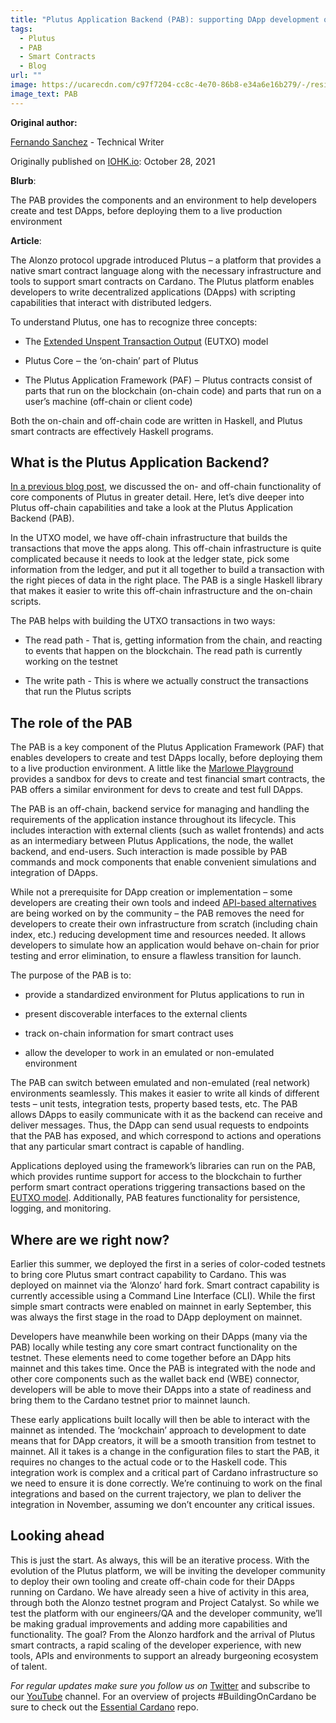 ```yaml
---
title: "Plutus Application Backend (PAB): supporting DApp development on Cardano"
tags:
  - Plutus
  - PAB
  - Smart Contracts
  - Blog
url: ""
image: https://ucarecdn.com/c97f7204-cc8c-4e70-86b8-e34a6e16b279/-/resize/800/-/format/webp/-/quality/best/-/progressive/yes/
image_text: PAB
---
```


**Original author:**

[Fernando Sanchez](https://iohk.io/en/team/fernando-sanchez) - Technical Writer

Originally published on [IOHK.io](https://iohk.io/en/blog/posts/2021/10/28/plutus-application-backend-pab-supporting-dapp-development-on-cardano/): October 28, 2021

**Blurb**:

The PAB provides the components and an environment to help developers create and test DApps, before deploying them to a live production environment

**Article**:

The Alonzo protocol upgrade introduced Plutus – a platform that provides a native smart contract language along with the necessary infrastructure and tools to support smart contracts on Cardano. The Plutus platform enables developers to write decentralized applications (DApps) with scripting capabilities that interact with distributed ledgers.

To understand Plutus, one has to recognize three concepts:

*   The [Extended Unspent Transaction Output](https://docs.cardano.org/plutus/eutxo-explainer) (EUTXO) model
    
*   Plutus Core ‒ the ‘on-chain’ part of Plutus
    
*   The Plutus Application Framework (PAF) ‒ Plutus contracts consist of parts that run on the blockchain (on-chain code) and parts that run on a user’s machine (off-chain or client code)
    

Both the on-chain and off-chain code are written in Haskell, and Plutus smart contracts are effectively Haskell programs.

## **What is the Plutus Application Backend?**

[In a previous blog post](https://iohk.io/en/blog/posts/2021/04/13/plutus-what-you-need-to-know/), we discussed the on- and off-chain functionality of core components of Plutus in greater detail. Here, let’s dive deeper into Plutus off-chain capabilities and take a look at the Plutus Application Backend (PAB).

In the UTXO model, we have off-chain infrastructure that builds the transactions that move the apps along. This off-chain infrastructure is quite complicated because it needs to look at the ledger state, pick some information from the ledger, and put it all together to build a transaction with the right pieces of data in the right place. The PAB is a single Haskell library that makes it easier to write this off-chain infrastructure and the on-chain scripts.

The PAB helps with building the UTXO transactions in two ways:

*   The read path - That is, getting information from the chain, and reacting to events that happen on the blockchain. The read path is currently working on the testnet
    
*   The write path - This is where we actually construct the transactions that run the Plutus scripts
    

## **The role of the PAB**

The PAB is a key component of the Plutus Application Framework (PAF) that enables developers to create and test DApps locally, before deploying them to a live production environment. A little like the [Marlowe Playground](https://alpha.marlowe.iohkdev.io/#/) provides a sandbox for devs to create and test financial smart contracts, the PAB offers a similar environment for devs to create and test full DApps.

The PAB is an off-chain, backend service for managing and handling the requirements of the application instance throughout its lifecycle. This includes interaction with external clients (such as wallet frontends) and acts as an intermediary between Plutus Applications, the node, the wallet backend, and end-users. Such interaction is made possible by PAB commands and mock components that enable convenient simulations and integration of DApps.

While not a prerequisite for DApp creation or implementation – some developers are creating their own tools and indeed [API-based alternatives](https://youtu.be/W2R3zl91U24?t=357) are being worked on by the community – the PAB removes the need for developers to create their own infrastructure from scratch (including chain index, etc.) reducing development time and resources needed. It allows developers to simulate how an application would behave on-chain for prior testing and error elimination, to ensure a flawless transition for launch.

The purpose of the PAB is to:

*   provide a standardized environment for Plutus applications to run in
    
*   present discoverable interfaces to the external clients
    
*   track on-chain information for smart contract uses
    
*   allow the developer to work in an emulated or non-emulated environment
    

The PAB can switch between emulated and non-emulated (real network) environments seamlessly. This makes it easier to write all kinds of different tests – unit tests, integration tests, property based tests, etc. The PAB allows DApps to easily communicate with it as the backend can receive and deliver messages. Thus, the DApp can send usual requests to endpoints that the PAB has exposed, and which correspond to actions and operations that any particular smart contract is capable of handling.

Applications deployed using the framework’s libraries can run on the PAB, which provides runtime support for access to the blockchain to further perform smart contract operations triggering transactions based on the [EUTXO model](https://iohk.io/en/blog/posts/2021/03/11/cardanos-extended-utxo-accounting-model/). Additionally, PAB features functionality for persistence, logging, and monitoring.

## **Where are we right now?**

Earlier this summer, we deployed the first in a series of color-coded testnets to bring core Plutus smart contract capability to Cardano. This was deployed on mainnet via the ‘Alonzo’ hard fork. Smart contract capability is currently accessible using a Command Line Interface (CLI). While the first simple smart contracts were enabled on mainnet in early September, this was always the first stage in the road to DApp deployment on mainnet.

Developers have meanwhile been working on their DApps (many via the PAB) locally while testing any core smart contract functionality on the testnet. These elements need to come together before an DApp hits mainnet and this takes time. Once the PAB is integrated with the node and other core components such as the wallet back end (WBE) connector, developers will be able to move their DApps into a state of readiness and bring them to the Cardano testnet prior to mainnet launch.

These early applications built locally will then be able to interact with the mainnet as intended. The ‘mockchain’ approach to development to date means that for DApp creators, it will be a smooth transition from testnet to mainnet. All it takes is a change in the configuration files to start the PAB, it requires no changes to the actual code or to the Haskell code. This integration work is complex and a critical part of Cardano infrastructure so we need to ensure it is done correctly. We’re continuing to work on the final integrations and based on the current trajectory, we plan to deliver the integration in November, assuming we don’t encounter any critical issues.

## **Looking ahead**

This is just the start. As always, this will be an iterative process. With the evolution of the Plutus platform, we will be inviting the developer community to deploy their own tooling and create off-chain code for their DApps running on Cardano. We have already seen a hive of activity in this area, through both the Alonzo testnet program and Project Catalyst. So while we test the platform with our engineers/QA and the developer community, we’ll be making gradual improvements and adding more capabilities and functionality. The goal? From the Alonzo hardfork and the arrival of Plutus smart contracts, a rapid scaling of the developer experience, with new tools, APIs and environments to support an already burgeoning ecosystem of talent.

_For regular updates make sure you follow us on_ [Twitter](https://twitter.com/InputOutputHK) and subscribe to our [YouTube](https://www.youtube.com/channel/UCBJ0p9aCW-W82TwNM-z3V2w) channel. For an overview of projects #BuildingOnCardano be sure to check out the [Essential Cardano](https://github.com/input-output-hk/essential-cardano) repo.
